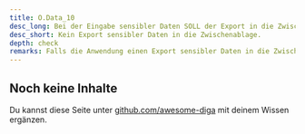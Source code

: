 ```yaml
---
title: O.Data_10
desc_long: Bei der Eingabe sensibler Daten SOLL der Export in die Zwischenablage unterbunden werden. Die Anwendung KANN alternativ eine eigene Zwischenablage implementieren, welche vor dem Zugriff durch andere Anwendungen geschützt ist.
desc_short: Kein Export sensibler Daten in die Zwischenablage.     
depth: check
remarks: Falls die Anwendung einen Export sensibler Daten in die Zwischenablage des Betriebssystems erlaubt, muss der Abfluss dieser Daten in der Risikobewertung berücksichtigt werden.
---
```


## Noch keine Inhalte

Du kannst diese Seite unter [github.com/awesome-diga](https://github.com/awesome-diga/tr-faq) mit deinem Wissen ergänzen.
